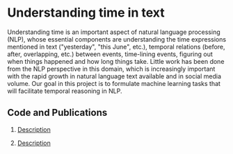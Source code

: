 # Understanding time in text

Understanding time is an important aspect of natural language processing (NLP), whose essential components are understanding the time expressions mentioned in text ("yesterday", "this June", etc.), temporal relations (before, after, overlapping, etc.) between events, time-lining events, figuring out when things happened and how long things take. Little work has been done from the NLP perspective in this domain, which is increasingly important with the rapid growth in natural language text available and in social media volume. Our goal in this project is to formulate machine learning tasks that will facilitate temporal reasoning in NLP.

## Code and Publications

1. [Description](link)

2. [Description](link)

